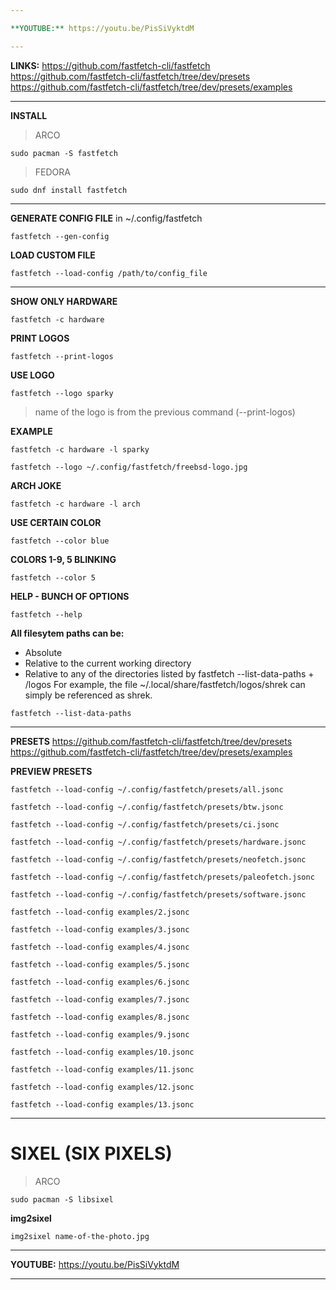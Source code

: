 ```yaml
---

**YOUTUBE:** https://youtu.be/PisSiVyktdM

---
```


**LINKS:**
https://github.com/fastfetch-cli/fastfetch
https://github.com/fastfetch-cli/fastfetch/tree/dev/presets
https://github.com/fastfetch-cli/fastfetch/tree/dev/presets/examples

---

**INSTALL**

> ARCO
```
sudo pacman -S fastfetch
```

> FEDORA
```
sudo dnf install fastfetch
```

---

**GENERATE CONFIG FILE** in ~/.config/fastfetch
```
fastfetch --gen-config
```

**LOAD CUSTOM FILE**
```
fastfetch --load-config /path/to/config_file
```

---

**SHOW ONLY HARDWARE**
```
fastfetch -c hardware
```

**PRINT LOGOS**
```
fastfetch --print-logos
```

**USE LOGO**
```
fastfetch --logo sparky
```
> name of the logo is from the previous command (--print-logos)

**EXAMPLE**
```
fastfetch -c hardware -l sparky
```

```
fastfetch --logo ~/.config/fastfetch/freebsd-logo.jpg
```

**ARCH JOKE**
```
fastfetch -c hardware -l arch
```

**USE CERTAIN COLOR**
```
fastfetch --color blue
```

**COLORS 1-9, 5 BLINKING**
```
fastfetch --color 5
```

**HELP - BUNCH OF OPTIONS**
```
fastfetch --help
```

**All filesytem paths can be:**
 * Absolute
 * Relative to the current working directory
 * Relative to any of the directories listed by fastfetch --list-data-paths + /logos
 For example, the file ~/.local/share/fastfetch/logos/shrek can simply be referenced as shrek.

```
fastfetch --list-data-paths
```

---


**PRESETS**
https://github.com/fastfetch-cli/fastfetch/tree/dev/presets
https://github.com/fastfetch-cli/fastfetch/tree/dev/presets/examples


**PREVIEW PRESETS**

```
fastfetch --load-config ~/.config/fastfetch/presets/all.jsonc
```

```
fastfetch --load-config ~/.config/fastfetch/presets/btw.jsonc
```

```
fastfetch --load-config ~/.config/fastfetch/presets/ci.jsonc
```

```
fastfetch --load-config ~/.config/fastfetch/presets/hardware.jsonc
```

```
fastfetch --load-config ~/.config/fastfetch/presets/neofetch.jsonc
```

```
fastfetch --load-config ~/.config/fastfetch/presets/paleofetch.jsonc
```

```
fastfetch --load-config ~/.config/fastfetch/presets/software.jsonc
```

```
fastfetch --load-config examples/2.jsonc
```

```
fastfetch --load-config examples/3.jsonc
```

```
fastfetch --load-config examples/4.jsonc
```

```
fastfetch --load-config examples/5.jsonc
```

```
fastfetch --load-config examples/6.jsonc
```

```
fastfetch --load-config examples/7.jsonc
```

```
fastfetch --load-config examples/8.jsonc
```

```
fastfetch --load-config examples/9.jsonc
```

```
fastfetch --load-config examples/10.jsonc
```

```
fastfetch --load-config examples/11.jsonc
```

```
fastfetch --load-config examples/12.jsonc
```

```
fastfetch --load-config examples/13.jsonc
```

---

# SIXEL (SIX PIXELS)

> ARCO
```
sudo pacman -S libsixel
```

**img2sixel**
```
img2sixel name-of-the-photo.jpg
```

---

**YOUTUBE:** https://youtu.be/PisSiVyktdM

---
